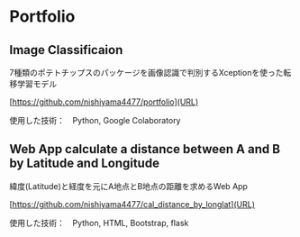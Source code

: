 # Portfolio

## Image Classificaion

7種類のポテトチップスのパッケージを画像認識で判別するXceptionを使った転移学習モデル

[https://github.com/nishiyama4477/portfolio](URL)

使用した技術：　Python, Google Colaboratory

## Web App calculate a distance between A and B by Latitude and Longitude

緯度(Latitude)と経度を元にA地点とB地点の距離を求めるWeb App

[https://github.com/nishiyama4477/cal_distance_by_longlat](URL)

使用した技術：　Python, HTML, Bootstrap, flask